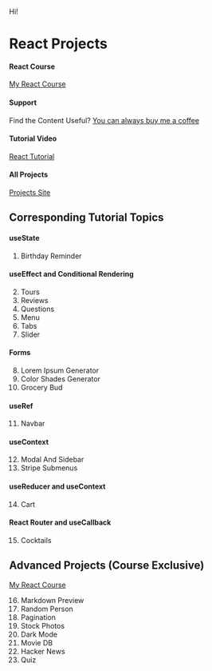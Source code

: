 Hi!

# React Projects

#### React Course

[My React Course](https://www.udemy.com/course/react-tutorial-and-projects-course/?referralCode=FEE6A921AF07E2563CEF)

#### Support

Find the Content Useful? [You can always buy me a coffee](https://www.buymeacoffee.com/johnsmilga)

#### Tutorial Video

[React Tutorial](https://youtu.be/iZhV0bILFb0)

#### All Projects

[Projects Site](https://react-projects.netlify.app/)

## Corresponding Tutorial Topics

#### useState

1. Birthday Reminder

#### useEffect and Conditional Rendering

2. Tours
3. Reviews
4. Questions
5. Menu
6. Tabs
7. Slider

#### Forms

8. Lorem Ipsum Generator
9. Color Shades Generator
10. Grocery Bud

#### useRef

11. Navbar

#### useContext

12. Modal And Sidebar
13. Stripe Submenus

#### useReducer and useContext

14. Cart

#### React Router and useCallback

15. Cocktails

## Advanced Projects (Course Exclusive)

[My React Course](https://www.udemy.com/course/react-tutorial-and-projects-course/?referralCode=FEE6A921AF07E2563CEF)

16. Markdown Preview
17. Random Person
18. Pagination
19. Stock Photos
20. Dark Mode
21. Movie DB
22. Hacker News
23. Quiz
